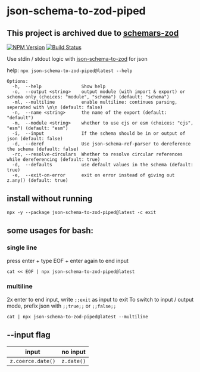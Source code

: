 # json-schema-to-zod-piped

## This project is archived due to [schemars-zod](https://github.com/s-fabian/schemars-zod)

[![NPM Version](https://img.shields.io/npm/v/json-schema-to-zod-piped.svg)](https://npmjs.org/package/json-schema-to-zod)
[![Build Status](https://github.com/HeroClay/json-schema-to-zod-piped/actions/workflows/compile.yml/badge.svg)](https://github.com/HeroClay/json-schema-to-zod-piped/)

Use stdin / stdout logic with [json-schema-to-zod](https://www.npmjs.com/package/json-schema-to-zod) for json

help: `npx json-schema-to-zod-piped@latest --help`

```
Options:
  -h,  --help               Show help
  -o,  --output <string>    output module (with import & export) or schema only (choices: "module", "schema") (default: "schema")
  -ml, --multiline          enable multiline: continues parsing, seperated with \n\n (default: false)
  -n,  --name <string>      the name of the export (default: "default")
  -m,  --module <string>    whether to use cjs or esm (choices: "cjs", "esm") (default: "esm")
  -i,  --input              If the schema should be in or output of json (default: false)                                          
  -d,  --deref              Use json-schema-ref-parser to dereference the schema (default: false)
  -rc, --resolve-circulars  Whether to resolve circular references while dereferencing (default: true)
  -d,  --defaults           use default values in the schema (default: true)
  -e,  --exit-on-error      exit on error instead of giving out z.any() (default: true)
```

## install without running

`npx -y --package json-schema-to-zod-piped@latest -c exit`

## some usages for bash:

### single line

press enter + type EOF + enter again to end input

`cat << EOF | npx json-schema-to-zod-piped@latest`

### multiline

2x enter to end input, write `;;exit` as input to exit
To switch to input / output mode, prefix json with `;;true;;` or `;;false;;`

`cat | npx json-schema-to-zod-piped@latest --multiline`
 
## --input flag

| input             | no input   |
|-------------------|------------|
| `z.coerce.date()` | `z.date()` |
